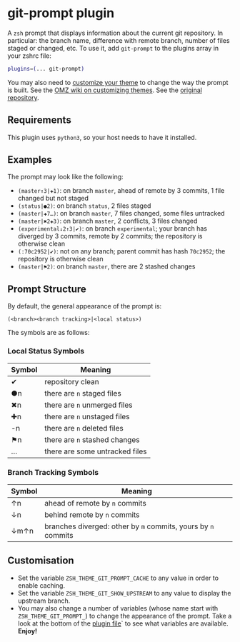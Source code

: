 # git-prompt plugin
A `zsh` prompt that displays information about the current git repository. In particular:
the branch name, difference with remote branch, number of files staged or changed, etc.
To use it, add `git-prompt` to the plugins array in your zshrc file:
```zsh
plugins=(... git-prompt)
```
You may also need to [customize your theme](https://github.com/ohmyzsh/ohmyzsh/issues/9395#issuecomment-1027130429)
to change the way the prompt is built. See the
[OMZ wiki on customizing themes](https://github.com/ohmyzsh/ohmyzsh/wiki/Customization#overriding-and-adding-themes).
See the [original repository](https://github.com/olivierverdier/zsh-git-prompt).
## Requirements
This plugin uses `python3`, so your host needs to have it installed.
## Examples
The prompt may look like the following:
- `(master↑3|✚1)`: on branch `master`, ahead of remote by 3 commits, 1 file changed but not staged
- `(status|●2)`: on branch `status`, 2 files staged
- `(master|✚7…)`: on branch `master`, 7 files changed, some files untracked
- `(master|✖2✚3)`: on branch `master`, 2 conflicts, 3 files changed
- `(experimental↓2↑3|✔)`: on branch `experimental`; your branch has diverged by 3 commits, remote by 2 commits; the repository is otherwise clean
- `(:70c2952|✔)`: not on any branch; parent commit has hash `70c2952`; the repository is otherwise clean
- `(master|⚑2)`: on branch `master`, there are 2 stashed changes
## Prompt Structure
By default, the general appearance of the prompt is:
```text
(<branch><branch tracking>|<local status>)
```
The symbols are as follows:
### Local Status Symbols
| Symbol | Meaning                        |
|--------|--------------------------------|
| ✔      | repository clean               |
| ●n     | there are `n` staged files     |
| ✖n     | there are `n` unmerged files   |
| ✚n     | there are `n` unstaged files   |
| -n     | there are `n` deleted files    |
| ⚑n     | there are `n` stashed changes  |
| …      | there are some untracked files |
### Branch Tracking Symbols
| Symbol | Meaning                                                       |
|--------|---------------------------------------------------------------|
| ↑n     | ahead of remote by `n` commits                                |
| ↓n     | behind remote by `n` commits                                  |
| ↓m↑n   | branches diverged: other by `m` commits, yours by `n` commits |
## Customisation
- Set the variable `ZSH_THEME_GIT_PROMPT_CACHE` to any value in order to enable caching.
- Set the variable `ZSH_THEME_GIT_SHOW_UPSTREAM` to any value to display the upstream branch.
- You may also change a number of variables (whose name start with `ZSH_THEME_GIT_PROMPT_`)
  to change the appearance of the prompt. Take a look at the bottom of the [plugin file](git-prompt.plugin.zsh)`
  to see what variables are available.
**Enjoy!**
